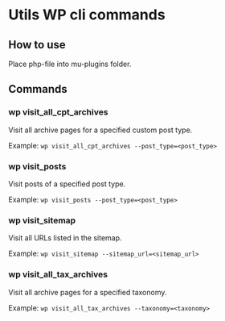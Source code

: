# Utils WP cli commands

## How to use
Place php-file into mu-plugins folder.

## Commands

### wp visit_all_cpt_archives

Visit all archive pages for a specified custom post type.

Example: `wp visit_all_cpt_archives --post_type=<post_type>`

### wp visit_posts

Visit posts of a specified post type.

Example: `wp visit_posts --post_type=<post_type>`

### wp visit_sitemap

Visit all URLs listed in the sitemap.

Example: `wp visit_sitemap --sitemap_url=<sitemap_url>`

### wp visit_all_tax_archives

Visit all archive pages for a specified taxonomy.

Example: `wp visit_all_tax_archives --taxonomy=<taxonomy>`
